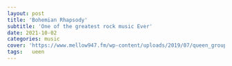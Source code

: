 ```yaml
---
layout: post
title: 'Bohemian Rhapsody'
subtitle: 'One of the greatest rock music Ever'
date: 2021-10-02
categories: music
cover: 'https://www.mellow947.fm/wp-content/uploads/2019/07/queen_group_bohemian_rhapsody_celebrities_98883_1920x1080.jpg'
tags:   ueen
---
```

